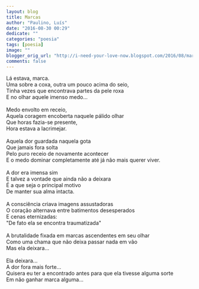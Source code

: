 ```yaml
---
layout: blog
title: Marcas
author: "Paulino, Luís"
date: "2016-08-30 00:29"
dedicate: ""
categories: "poesia"
tags: [poesia]
image: ""
blogger_orig_url: "http://i-need-your-love-now.blogspot.com/2016/08/marcas.html"
comments: false
---
```


Lá estava, marca.\
Uma sobre a coxa, outra um pouco acima do seio,\
Tinha vezes que encontrava partes da pele roxa\
E no olhar aquele imenso medo...\
\
Medo envolto em receio,\
Aquela coragem encoberta naquele pálido olhar\
Que horas fazia-se presente,\
Hora estava a lacrimejar.\
\
Aquela dor guardada naquela gota\
Que jamais fora solta\
Pelo puro receio de novamente acontecer\
E o medo dominar completamente até já não mais querer viver.\
\
A dor era imensa sim\
E talvez a vontade que ainda não a deixara\
É a que seja o principal motivo\
De manter sua alma intacta.\
\
A consciência criava imagens assustadoras\
O coração alternava entre batimentos desesperados\
E cenas eternizadas:\
"De fato ela se encontra traumatizada"\
\
A brutalidade fixada em marcas ascendentes em seu olhar\
Como uma chama que não deixa passar nada em vão\
Mas ela deixara...\
\
Ela deixara...\
A dor fora mais forte...\
Quisera eu ter a encontrado antes para que ela tivesse alguma sorte\
Em não ganhar marca alguma...
